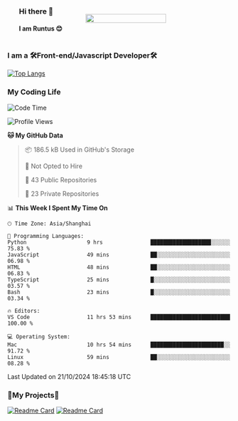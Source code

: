 

<div style="display: flex;  align-items: center; justify-content: space-around;">
    <div>    
        <h3>Hi there 👋</h3>
        <h4> I am Runtus 😊 </h4>
    </div>
    <img src="https://github-readme-stats.vercel.app/api?username=Runtus&show_icons=true&theme=tokyonight" width="60%" />
</div>





### I am a 🛠Front-end/Javascript Developer🛠 

[![Top Langs](https://github-readme-stats.vercel.app/api/top-langs/?username=Runtus&hide=css,vue,scss,Ruby)](https://github.com/Runtus/pixiv-server-ts)


### My Coding Life
<!--START_SECTION:waka-->
![Code Time](http://img.shields.io/badge/Code%20Time-296%20hrs%208%20mins-blue)

![Profile Views](http://img.shields.io/badge/Profile%20Views-1-blue)

**🐱 My GitHub Data** 

> 📦 186.5 kB Used in GitHub's Storage 
 > 
> 🚫 Not Opted to Hire
 > 
> 📜 43 Public Repositories 
 > 
> 🔑 23 Private Repositories 
 > 
📊 **This Week I Spent My Time On** 

```text
🕑︎ Time Zone: Asia/Shanghai

💬 Programming Languages: 
Python                   9 hrs               ███████████████████░░░░░░   75.83 % 
JavaScript               49 mins             ██░░░░░░░░░░░░░░░░░░░░░░░   06.98 % 
HTML                     48 mins             ██░░░░░░░░░░░░░░░░░░░░░░░   06.83 % 
TypeScript               25 mins             █░░░░░░░░░░░░░░░░░░░░░░░░   03.57 % 
Bash                     23 mins             █░░░░░░░░░░░░░░░░░░░░░░░░   03.34 % 

🔥 Editors: 
VS Code                  11 hrs 53 mins      █████████████████████████   100.00 % 

💻 Operating System: 
Mac                      10 hrs 54 mins      ███████████████████████░░   91.72 % 
Linux                    59 mins             ██░░░░░░░░░░░░░░░░░░░░░░░   08.28 % 
```


 Last Updated on 21/10/2024 18:45:18 UTC
<!--END_SECTION:waka-->

### 🎁My Projects🎁
[![Readme Card](https://github-readme-stats.vercel.app/api/pin/?username=Runtus&repo=pixiv-server-ts)](https://github.com/Runtus/pixiv-server-ts)
[![Readme Card](https://github-readme-stats.vercel.app/api/pin/?username=Runtus&repo=dormitory-uestc)](https://github.com/Runtus/dormitory-uestc)